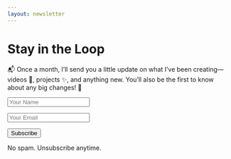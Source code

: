 ```yaml
---
layout: newsletter
---
```


<h1 class="text-3xl font-semibold text-cyan-600">Stay in the Loop</h1>
<p class="text-gray-500 mt-4 max-w-md mx-auto leading-relaxed">
  📬 Once a month, I’ll send you a little update on what I’ve been creating—videos 🎥, projects ✨, and anything new. You’ll also be the first to know about any big changes! 🚀
</p>

<!-- Signup Form -->
<form action="https://buttondown.email/api/emails/embed-subscribe/josh_around" method="post" class="mt-6">
  <!-- Name Input -->
  <input type="text" name="metadata__name" id="name" placeholder="Your Name" required
    data-1p-ignore data-lpignore="true"
    class="w-full p-3 border border-gray-300 bg-gray-200 rounded-md text-gray-800 focus:ring-2 focus:ring-pink-500 focus:outline-none mb-4">

  <!-- Email Input -->
  <input type="email" name="email" id="bd-email" placeholder="Your Email"
    required data-1p-ignore data-lpignore="true"
    class="w-full p-3 border border-gray-300 bg-gray-200 rounded-md text-gray-800 focus:ring-2 focus:ring-pink-500 focus:outline-none">


  <button type="submit"
    class="mt-4 w-full bg-pink-500 text-white font-semibold py-3 rounded-md hover:bg-pink-400 transition">
      Subscribe
  </button>
</form>

<!-- Privacy Note -->
<p class="text-xs text-gray-500 mt-4">No spam. Unsubscribe anytime.</p>
